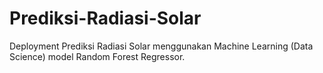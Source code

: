 # Prediksi-Radiasi-Solar
Deployment Prediksi Radiasi Solar menggunakan Machine Learning (Data Science) model Random Forest Regressor.
